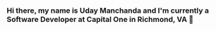 ### Hi there, my name is Uday Manchanda and I'm currently a Software Developer at Capital One in Richmond, VA 👋

<!--
**umanchanda/umanchanda** is a ✨ _special_ ✨ repository because its `README.md` (this file) appears on your GitHub profile.

Here are some ideas to get you started:

- 🔭 I’m currently working on: Making a movie database web application using Typescript and React. I'm also studying for my AWS Certified Solutions Architect Exam. 
- 🌱 I’m currently learning about: Golang, Typescript, React, DevOps, and AWS
- 👯 I’m looking to collaborate on ...
- 🤔 I’m looking for help with ...
- 💬 Ask me about ...
- 📫 How to reach me: [My Website](https://umanchanda.github.io)
- ⚡ Fun fact: I love to watch movies and I'm a big Cleveland sports fan
-->
